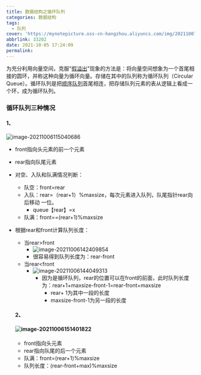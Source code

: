 ```yaml
---
title: 数据结构之循环队列
categories: 数据结构
tags:
  - 队列
cover: 'https://mynotepicture.oss-cn-hangzhou.aliyuncs.com/img/202110071435433.png'
abbrlink: 33202
date: 2021-10-05 17:24:09
permalink:
---
```


为充分利用向量空间，克服"[假溢出](https://baike.baidu.com/item/假溢出/11050937)"现象的方法是：将向量空间想象为一个首尾相接的圆环，并称这种向量为循环向量。存储在其中的队列称为循环队列（Circular Queue）。循环队列是把[顺序队列](https://baike.baidu.com/item/顺序队列/20832734)首尾相连，把存储队列元素的表从逻辑上看成一个环，成为循环队列。

<!-- more -->

### 循环队列三种情况

#### 1、

![image-20211006115040686](https://mynotepicture.oss-cn-hangzhou.aliyuncs.com/img/202110061150819.png)

* front指向头元素的前一个元素

* rear指向队尾元素

* 对空、入队和队满情况判断：

  * 队空：front=rear
  * 入队：rear=（rear+1）%maxsize，每次元素进入队列，队尾指针rear向后移动 一位。
    * queue【rear】=x
  * 队满：front==(rear+1)%maxsize

* 根据rear和front计算队列长度：

  * 当rear>front
    * ![image-20211006142409854](https://mynotepicture.oss-cn-hangzhou.aliyuncs.com/img/202110061424940.png)
    * 很容易得到队列长度为：rear-front
  * 当rear<front
    * ![image-20211006144049313](https://mynotepicture.oss-cn-hangzhou.aliyuncs.com/img/202110061440374.png)
      * 因为是循环队列，rear的位置可以在front的前面，此时队列长度为：rear+1+maxsize-front-1=rear-front+maxsize 
        * rear+ 1为其中一段的长度
        * maxsize-front-1为另一段的长度

  #### 2、

  #### 				![image-20211006151401822](https://mynotepicture.oss-cn-hangzhou.aliyuncs.com/img/202110061514889.png)	

  * front指向头元素
  * rear指向队尾的后一个元素
  * 队满：front=(rear+1)%maxsize
  * 队列长度：(rear-front+max)%maxsize

  



